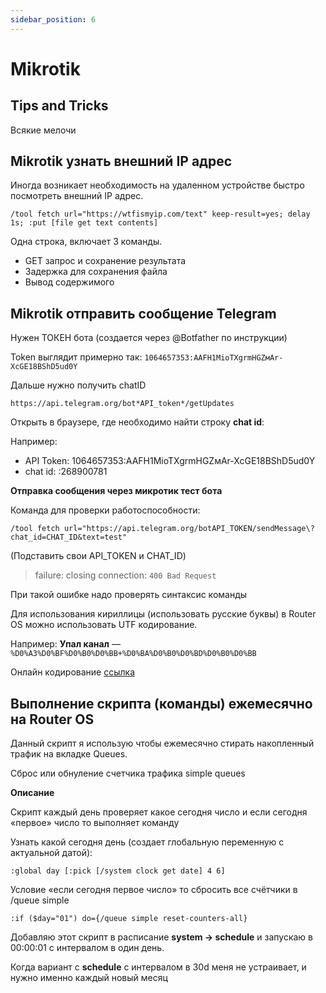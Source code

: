 ```yaml
---
sidebar_position: 6
---
```


# Mikrotik
## Tips and Tricks

Всякие мелочи


## Mikrotik узнать внешний IP адрес

Иногда возникает необходимость на удаленном устройстве быстро посмотреть внешний IP адрес.

```
/tool fetch url="https://wtfismyip.com/text" keep-result=yes; delay 1s; :put [file get text contents]
```

Одна строка, включает 3 команды.

- GET запрос и сохранение результата
- Задержка для сохранения файла
- Вывод содержимого


## Mikrotik отправить сообщение Telegram

Нужен ТОКЕН бота (создается через @Botfather по инструкции)

Token выглядит примерно так: `1064657353:AAFH1MioTXgrmHGZмAr-XcGE18BShD5ud0Y`

Дальше нужно получить chatID

```
https://api.telegram.org/bot*API_token*/getUpdates
```

Открыть в браузере, где необходимо найти строку **chat id**:

Например:
- API Token: 1064657353:AAFH1MioTXgrmHGZмAr-XcGE18BShD5ud0Y
- chat id: :268900781

**Отправка сообщения через микротик тест бота**

Команда для проверки работоспособности:
```
/tool fetch url="https://api.telegram.org/botAPI_TOKEN/sendMessage\?chat_id=CHAT_ID&text=test"
```

(Подставить свои API_TOKEN и CHAT_ID) 

>failure: closing connection: `400 Bad Request`

При такой ошибке надо проверять синтаксис команды


Для использования кириллицы (использовать русские буквы) в Router OS можно использовать UTF кодирование.

Например:
**Упал канал** — `%D0%A3%D0%BF%D0%B0%D0%BB+%D0%BA%D0%B0%D0%BD%D0%B0%D0%BB`


Онлайн кодирование [ссылка](http://www.codenet.ru/services/urlencode-urldecode/)


## Выполнение скрипта (команды) ежемесячно на Router OS

Данный скрипт я использую чтобы ежемесячно стирать накопленный трафик на вкладке Queues. 

Сброс или обнуление счетчика трафика simple queues

**Описание**

Скрипт каждый день проверяет какое сегодня число и если сегодня «первое» число то выполняет команду

Узнать какой сегодня день (создает глобальную переменную с актуальной датой):
```
:global day [:pick [/system clock get date] 4 6]
```

Условие «если сегодня первое число» то сбросить все счётчики в /queue simple

```
:if ($day="01") do={/queue simple reset-counters-all}
```

Добавляю этот скрипт в расписание **system -> schedule** и запускаю в 00:00:01 с интервалом в один день.

Когда вариант с **schedule** с интервалом в 30d меня не устраивает, и нужно именно каждый новый месяц
